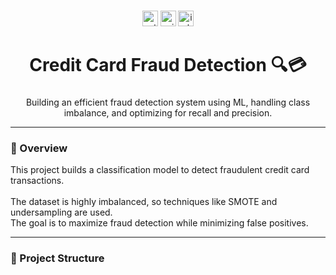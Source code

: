 ###

<div align="center">
  <img src="https://img.shields.io/badge/Python-3.8-blue?style=for-the-badge&logo=python&logoColor=white" height="25" alt="python badge" />
  <img src="https://img.shields.io/badge/Scikit--Learn-F7931E?style=for-the-badge&logo=scikit-learn&logoColor=white" height="25" alt="scikit-learn badge" />
  <img src="https://img.shields.io/badge/imbalanced--learn-00599C?style=for-the-badge&logo=python&logoColor=white" height="25" alt="imbalanced-learn badge" />
</div>

###

<h1 align="center">Credit Card Fraud Detection 🔍💳</h1>

###

<div align="center">
  <p>Building an efficient fraud detection system using ML, handling class imbalance, and optimizing for recall and precision.</p>
</div>

---

<h3 align="left">📖 Overview</h3>

<p align="left">
  This project builds a classification model to detect fraudulent credit card transactions.<br><br>
  The dataset is highly imbalanced, so techniques like SMOTE and undersampling are used.<br>
  The goal is to maximize fraud detection while minimizing false positives.
</p>

---

<h3 align="left">📁 Project Structure</h3>

